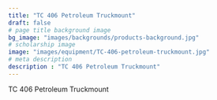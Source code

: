 ```yaml
---
title: "TC 406 Petroleum Truckmount"
draft: false
# page title background image
bg_image: "images/backgrounds/products-background.jpg"
# scholarship image
image: "images/equipment/TC-406-petroleum-truckmount.jpg"
# meta description
description : "TC 406 Petroleum Truckmount"
---
```


TC 406 Petroleum Truckmount